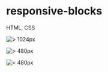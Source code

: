 # responsive-blocks
HTML, CSS

![> 1024px](https://s3.amazonaws.com/General_V88/boomyeah2015/codingdojo/curriculum/content/chapter/rwd-responsive-blocks-1.png)

![> 480px](https://s3.amazonaws.com/General_V88/boomyeah2015/codingdojo/curriculum/content/chapter/rwd-responsive-blocks-2.png)

![< 480px](https://s3.amazonaws.com/General_V88/boomyeah2015/codingdojo/curriculum/content/chapter/rwd-responsive-blocks-3.png)
